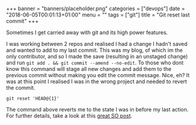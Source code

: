 +++
banner = "banners/placeholder.png"
categories = ["devops"]
date = "2018-06-05T00:01:13+01:00"
menu = ""
tags = ["git"]
title = "Git reset last commit"
+++

Sometimes I get carried away with git and its high power features.

I was working between 2 repos and realised I had a change I hadn't saved and wanted to add to my last commit. This was my blog, of which im the only contributor, and so I made the save (resulting in an unstaged change) and run `git add . && git commit --amend --no-edit`. To those who dont know this command will stage all new changes and add them to the previous commit without making you edit the commit message. Nice, eh? It was at this point I realised I was in the wrong project and needed to revert the commit.

`git reset 'HEAD@{1}'`

The command above reverts me to the state I was in before my last action. For further details, take a look at this [great SO post](https://stackoverflow.com/questions/2510276/undoing-git-reset#2531803).